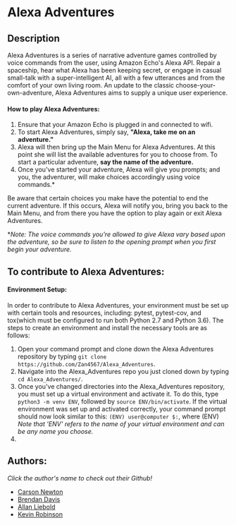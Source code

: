 # Alexa Adventures

## Description

Alexa Adventures is a series of narrative adventure games controlled by voice commands from the user, using Amazon Echo's Alexa API. Repair a spaceship, hear what Alexa has been keeping secret, or engage in casual small-talk with a super-intelligent AI, all with a few utterances and from the comfort of your own living room. An update to the classic choose-your-own-adventure, Alexa Adventures aims to supply a unique user experience.

#### How to play Alexa Adventures:
1. Ensure that your Amazon Echo is plugged in and connected to wifi.
2. To start Alexa Adventures, simply say, **"Alexa, take me on an adventure."**
3. Alexa will then bring up the Main Menu for Alexa Adventures. At this point she will list the available adventures for you to choose from. To start a particular adventure, **say the name of the adventure.**
4. Once you've started your adventure, Alexa will give you prompts; and you, the adventurer, will make choices accordingly using voice commands.*

Be aware that certain choices you make have the potential to end the current adventure. If this occurs, Alexa will notify you, bring you back to the Main Menu, and from there you have the option to play again or exit Alexa Adventures.

*_Note: The voice commands you're allowed to give Alexa vary based upon the adventure, so be sure to listen to the opening prompt when you first begin your adventure._

## To contribute to Alexa Adventures:

#### Environment Setup:

In order to contribute to Alexa Adventures, your environment must be set up with certain tools and resources, including: pytest, pytest-cov, and tox(which must be configured to run both Python 2.7 and Python 3.6). The steps to create an environment and install the necessary tools are as follows:
1. Open your command prompt and clone down the Alexa Adventures repository by typing ```git clone https://github.com/Zan4567/Alexa_Adventures```.
2. Navigate into the Alexa_Adventures repo you just cloned down by typing ```cd Alexa_Adventures/```.
3. Once you've changed directories into the Alexa_Adventures repository, you must set up a virtual environment and activate it. To do this, type ```python3 -m venv ENV```, followed by ```source ENV/bin/activate```. If the virtual environment was set up and activated correctly, your command prompt should now look similar to this: ```(ENV) user@computer $:```, where (ENV) _Note that 'ENV' refers to the name of your virtual environment and can be any name you choose._
4.

## Authors:
_Click the author's name to check out their Github!_

- [Carson Newton](https://github.com/nosrac77)
- [Brendan Davis](https://github.com/Tsarcastic)
- [Allan Liebold](https://github.com/allanliebold)
- [Kevin Robinson](https://github.com/Zan4567)
